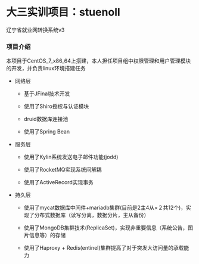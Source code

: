 #  大三实训项目：stuenoll
辽宁省就业网转换系统v3

### 项目介绍
本项目于CentOS_7_x86_64上搭建，本人担任项目组中权限管理和用户管理模块的开发，并负责linux环境搭建任务

* 网络层
    * 基于JFinal技术开发

    * 使用了Shiro授权与认证模块

    * druid数据库连接池

    * 使用了Spring Bean

* 服务层
    * 使用了Kylin系统发送电子邮件功能(jodd)

    * 使用了RocketMQ实现系统间解耦

    * 使用了ActiveRecord实现事务

* 持久层
    * 使用了mycat数据库中间件+mariadb集群(目前是2主4从×２共12个)，实现了分布式数据库（读写分离，数据分片，主从备份）

    * 使用了MongoDB集群技术(ReplicaSet)，实现非重要信息（系统公告，图片信息等）的存储

    * 使用了Haproxy + Redis(entinel)集群提高了对于突发大访问量的承载能力